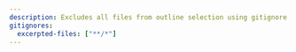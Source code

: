 ```yaml
---
description: Excludes all files from outline selection using gitignore patterns. Use to focus context on full file content without structural summaries.
gitignores:
  excerpted-files: ["**/*"]
---
```

